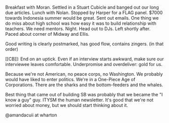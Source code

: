 Breakfast with Moran. Settled in a Stuart Cubicle and banged out our long due articles. Lunch with Nolan. Stopped by Harper for a FLAG panel. $7000 towards Indonesia summer would be great. Sent out emails. One thing we do miss about high school was how easy it was to build relationship with teachers. We need mentors. Night. Head out to DJs. Left shortly after. Paced about corner of Midway and Ellis. 

Good writing is clearly postmarked, has good flow, contains zingers. (in that order)

[[CB]]: End on an uptick. Even if an interview starts awkward, make sure our interviewee leaves comfortable. Underpromise and overdeliver: gold for us.

Because we're not American, no peace corps, no Washington. We probably would have liked to enter politics. We're in a One-Piece Age of Corporations. There are the sharks and the bottom-feeders and the whales.

Best thing that came out of building SB was probably that we became the "I know a guy" guy.
ITYSM the human newsletter.
It's good that we're not worried about money, but we should start thinking about it. 

@amandacuii at wharton
